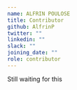 ```yaml
---
name: ALFRIN POULOSE
title: Contributor
github: AlfrinP
twitter: ""
linkedin: ""
slack: ""
joining_date: ""
role: contributor
---
```


Still waiting for this
